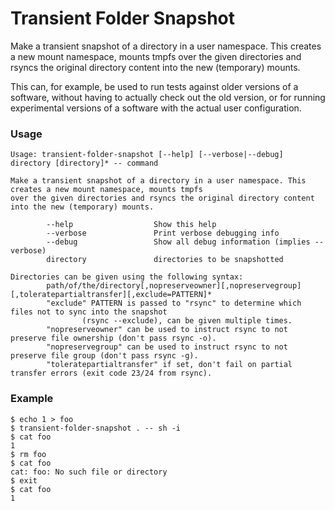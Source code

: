 # Transient Folder Snapshot
Make a transient snapshot of a directory in a user namespace. This creates a new mount namespace, mounts tmpfs over the given directories and rsyncs the original directory content into the new (temporary) mounts.

This can, for example, be used to run tests against older versions of a software, without having to actually check out the old version, or for running experimental versions of a software with the actual user configuration.

### Usage

```
Usage: transient-folder-snapshot [--help] [--verbose|--debug] directory [directory]* -- command

Make a transient snapshot of a directory in a user namespace. This creates a new mount namespace, mounts tmpfs
over the given directories and rsyncs the original directory content into the new (temporary) mounts.

        --help                  Show this help
        --verbose               Print verbose debugging info
        --debug                 Show all debug information (implies --verbose)
        directory               directories to be snapshotted

Directories can be given using the following syntax:
        path/of/the/directory[,nopreserveowner][,nopreservegroup][,toleratepartialtransfer][,exclude=PATTERN]*
        "exclude" PATTERN is passed to "rsync" to determine which files not to sync into the snapshot
                (rsync --exclude), can be given multiple times.
        "nopreserveowner" can be used to instruct rsync to not preserve file ownership (don't pass rsync -o).
        "nopreservegroup" can be used to instruct rsync to not preserve file group (don't pass rsync -g).
        "toleratepartialtransfer" if set, don't fail on partial transfer errors (exit code 23/24 from rsync).
```

### Example
```
$ echo 1 > foo
$ transient-folder-snapshot . -- sh -i
$ cat foo
1
$ rm foo
$ cat foo
cat: foo: No such file or directory
$ exit
$ cat foo
1
```
